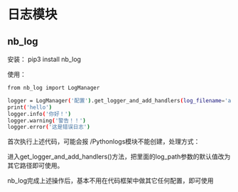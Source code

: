 <!--
 * @Descripttion: 
 * @Author: zlj
 * @Date: 2020-08-28 09:59:34
-->
# 日志模块

## nb_log

 安装： pip3 install nb_log   

 使用：

 ```.bash
 from nb_log import LogManager

logger = LogManager('配置').get_logger_and_add_handlers(log_filename='aa.log')
print('hello')
logger.info('你好！')
logger.warning('警告！！')
logger.error('这是错误日志')
 ```
首次执行上述代码，可能会报 /Pythonlogs模块不能创建，处理方式：

进入get_logger_and_add_handlers()方法，把里面的log_path参数的默认值改为其它路径即可使用。

nb_log完成上述操作后，基本不用在代码框架中做其它任何配置，即可使用
